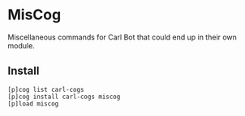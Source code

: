 # MisCog

Miscellaneous commands for Carl Bot that could end up in their own module.

## Install

```text
[p]cog list carl-cogs
[p]cog install carl-cogs miscog
[p]load miscog
```
